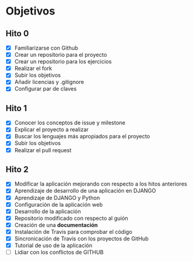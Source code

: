 ﻿# Objetivos 

## Hito 0

- [x] Familiarizarse con Github
- [x] Crear un repositorio para el proyecto
- [x] Crear un repositorio para los ejercicios
- [x] Realizar el fork
- [x] Subir los objetivos
- [x] Añadir licencias y .gitignore
- [x] Configurar par de claves

## Hito 1

- [x] Conocer los conceptos de issue y milestone
- [x] Explicar el proyecto a realizar
- [x] Buscar los lenguajes más apropiados para el proyecto
- [x] Subir los objetivos
- [x] Realizar el pull request

## Hito 2

- [x] Modificar la aplicación mejorando con respecto a los hitos anteriores
- [x] Aprendizaje de desarrollo de una aplicación en DJANGO
- [x] Aprendizaje de DJANGO y Python
- [x] Configuración de la aplicación web
- [x] Desarrollo de la aplicación
- [x] Repositorio modificado con respecto al guión
- [x] Creación de una **documentación**
- [x] Instalación de Travis para comprobar el código
- [x] Sincronicación de Travis con los proyectos de GitHub
- [x] Tutorial de uso de la aplicación
- [ ] Lidiar con los conflictos de GITHUB
